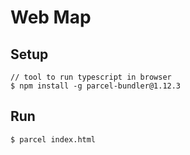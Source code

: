 # Web Map

## Setup

    // tool to run typescript in browser
    $ npm install -g parcel-bundler@1.12.3

## Run

    $ parcel index.html
